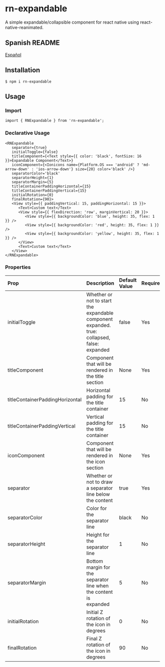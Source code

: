 # rn-expandable

A simple expandable/collapsible component for react native using react-native-reanimated.

## Spanish README
[Español](https://github.com/Mandres07/rn-expandable/blob/main/README.es.md)

## Installation

`$ npm i rn-expandable`

## Usage

### Import
`import { RNExpandable } from 'rn-expandable';`

### Declarative Usage
```
<RNExpandable 
   separator={true}
   initialToggle={false}
   titleComponent={<Text style={{ color: 'black', fontSize: 16 }}>Expandable Component</Text>}
   iconComponent={<Ionicons name={Platform.OS === 'android' ? 'md-arrow-down' : 'ios-arrow-down'} size={20} color='black' />}
   separatorColor='black'
   separatorHeight={1}
   separatorMargin={5}
   titleContainerPaddingHorizontal={15}
   titleContainerPaddingVertical={15}
   initialRotation={0}
   finalRotation={90}>
   <View style={{ paddingVertical: 15, paddingHorizontal: 15 }}>
      <Text>Custom text</Text>
      <View style={{ flexDirection: 'row', marginVertical: 20 }}>
         <View style={{ backgroundColor: 'blue', height: 35, flex: 1 }} />
         <View style={{ backgroundColor: 'red', height: 35, flex: 1 }} />
         <View style={{ backgroundColor: 'yellow', height: 35, flex: 1 }} />
      </View>
      <Text>Custom text</Text>
   </View>
</RNExpandable>
```

### Properties
|     Prop     |  Description | Default Value | Required
| :---         | :---         | :---          | :---
| initialToggle | Whether or not to start the expandable component expanded. true: collapsed, false: expanded | false | Yes
| titleComponent | Component that will be rendered in the title section | None | Yes
| titleContainerPaddingHorizontal | Horizontal padding for the title container | 15 | No
| titleContainerPaddingVertical | Vertical padding for the title container | 15 | No
| iconComponent | Component that will be rendered in the icon section | None | Yes
| separator | Whether or not to draw a separator line below the content | true | Yes
| separatorColor | Color for the separator line | black | No
| separatorHeight | Height for the separator line | 1 | No
| separatorMargin | Bottom margin for the separator line when the content is expanded | 5 | No
| initialRotation | Initial Z rotation of the icon in degrees | 0 |  No
| finalRotation | Final Z rotation of the icon in degrees | 90 |  No